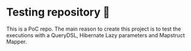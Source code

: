 # Testing repository 🧪  

This is a PoC repo.
The main reason to create this project is to test the executions with a QueryDSL, Hibernate Lazy parameters and Mapstruct Mapper.
 
 